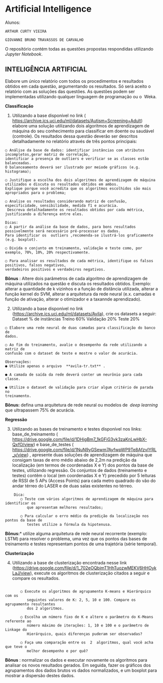 # Artificial Intelligence

Alunos:

    ARTHUR CURTY VIEIRA

    GIOVANNI BRUNO TRAVASSOS DE CARVALHO

O repositório contém todas as questões propostas respondidas utilizando *Jupyter Notebook*.

## INTELIGÊNCIA ARTIFICIAL

Elabore um único relatório com todos os procedimentos e resultados obtidos em cada questão, argumentando os resultados. Só será aceito o relatório com as soluções das
questões. As questões podem ser implementadas utilizando qualquer linguagem de programação ou o ​ Weka ​.

  **Classificação**

1.  Utilizando a base disponível no ​link (​https://archive.ics.uci.edu/ml/datasets/Autism+Screening+Adult​) elabore uma  solução utilizando dois algoritmos de aprendizagem de máquina do seu
    conhecimento para classificar em doente ou saudável (controle). Os resultados  dessa questão deverão ser descritos detalhadamente no relatório através de três
    pontos principais:

``````
○ Análise da base de dados: identificar instâncias com atributos incompletos,gerar matriz de correlação, 
identificar a presença de outliers ​e verificar se as classes estão balanceadas.
O balanceamento deverá ser ilustrado por meiode gráficos (e.g. histograma);
     
○ Justifique a escolha dos dois algoritmos de aprendizagem de máquina utilizados e discuta os resultados obtidos em ambos.
Explique porque você acredita que os algoritmos escolhidos são mais apropriados para o problema;

○ Analise os resultados considerando matriz de confusão, especificidade, sensibilidade, medida f1 e acurácia.
 Descreva detalhadamente os resultados obtidos por cada métrica, justificando a diferença entre eles.
 ``````


``````
Dicas:
○ A partir da análise da base de dados, para bons resultados possivelmente será necessário pré-processar os dados. 
Para identificar os ​ outliers ​,recomenda-se ilustrá-los graficamente (e.g. boxplot).

○ Divida o conjunto em treinamento, validação e teste como, por exemplo, 70%, 10%, 20% respectivamente.

○ Para analisar os resultados de cada métrica, identifique os falsos positivos, falsos negativos, 
verdadeiros positivos e verdadeiros negativos.
``````

**Bônus** ​: 
Altere dois parâmetros de cada algoritmo de aprendizagem de máquina utilizados na questão e discuta os resultados obtidos. 
Exemplo: alterar a quantidade de k vizinhos e a função de distância utilizada, alterar a função kernel do SVM, 
alterar a arquitetura da rede neural (e.x. camadas e função de ativação, alterar o otimizador e a taxannde aprendizado).

2. Utilizando a base disponível no ​link (https://archive.ics.uci.edu/ml/datasets/Avila), crie  os datasets a seguir:
       Dataset % de instâncias
       Treino 60%
       Validação 20%
       Teste 20%
``````
○ Elabore uma rede neural de duas camadas para classificação do banco de
dados.

○ Ao fim do treinamento, avalie o desempenho da rede utilizando a matriz de
confusão com o dataset de teste e mostre o valor de acurácia.

Observações:
● Utilize apenas o arquivo ​ **avila-tr.txt** ​.

● A camada de saída da rede deverá conter um neurônio para cada classe.

● Utilize o dataset de validação para criar algum critério de parada no
treinamento.
``````
**Bônus:** defina uma arquitetura de rede neural ou modelos de ​ _deep learning_ que
ultrapassem 75% de acurácia.

**Regressão**

3. Utilizando as bases de treinamento e testes disponível nos links:   base_de_treinamento    (​https://drive.google.com/file/d/1DHigBm7_1kGFiG3vk3zaKnLwHbX-QxfO/view​) e
    base_de_testes    (​https://drive.google.com/file/d/1NuN9yGSewm7AyfwpWP9Te8AfzvIYRL_y/view​) ,  apresente duas soluções de aprendizagem de máquina que consigam taxas de erro
    médio abaixo de 2,2m na predição da localização (em termos de coordenadas X e Y)  dos pontos da base de testes, utilizando regressão. Os conjuntos de dados  (treinamento e testes) contêm o local (em coordenadas X e Y) precedido por 5  leituras de RSSI de 5 APs (Access Points) para cada metro quadrado do vão do  andar térreo do LASER e de duas salas existentes no térreo.
``````
    Dica:
       ○ Teste com vários algoritmos de aprendizagem de máquina para identificar os
          que apresentam melhores resultados;
          
       ○ Para calcular o erro médio da predição da localização nos pontos da base de
          testes utilize a fórmula da hipotenusa.
``````
   **Bônus:*** utilize alguma arquitetura de rede neural recorrente (exemplo: LSTM) para
resolver o problema, uma vez que os pontos das bases de treinamento e testes
representam pontos de uma trajetória (série temporal).


**Clusterização**


4. Utilizando a base de clusterização encontrada nesse ​link
    (https://drive.google.com/file/d/1_702eOQbimT1HhTuozwMEKV6HHOykLaJ/view),
    execute os algoritmos de clusterização citados a seguir e compare os resultados.
``````

       ○ Execute os algoritmos de agrupamento K-means e Hierárquico com os
          seguintes valores de K: 2, 5, 10 e 100. Compare os agrupamento resultantes
          dos 2 algoritmos.
          
       ○ Escolha um número fixo de K e altere o parâmetro do K-Means referente ao
          número máximo de iterações: 1, 10 e 100 e o parâmetro de Linkage do
          Hierárquico, quais diferenças puderam ser observadas?
          
       ○ Faça uma comparação entre os  2  algoritmos, qual você acha que teve o
          melhor desempenho e por quê?
``````
**Bônus** ​: normalizar os dados e executar novamente os algoritmos para analisar os novos resultados gerados. Em seguida, fazer os gráficos dos agrupamentos dos dados
brutos vs dados normalizados, e um boxplot para mostrar a dispersão destes dados.

